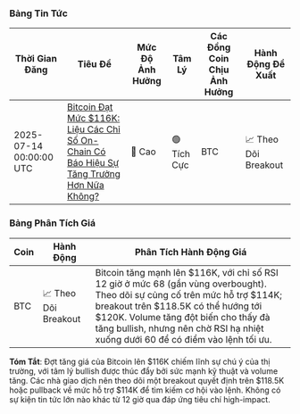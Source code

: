 ### **Bảng Tin Tức**
| Thời Gian Đăng | Tiêu Đề | Mức Độ Ảnh Hưởng | Tâm Lý | Các Đồng Coin Chịu Ảnh Hưởng | Hành Động Đề Xuất |
|---|---|---|---|---|---|
| 2025-07-14 00:00:00 UTC | [Bitcoin Đạt Mức $116K: Liệu Các Chỉ Số On-Chain Có Báo Hiệu Sự Tăng Trưởng Hơn Nữa Không?](https://economictimes.indiatimes.com/markets/cryptocurrency) | 🚨 Cao | 🟢 Tích Cực | BTC | 📈 Theo Dõi Breakout |

### **Bảng Phân Tích Giá**
| Coin | Hành Động | Phân Tích Hành Động Giá |
|---|---|---|
| BTC | 📈 Theo Dõi Breakout | Bitcoin tăng mạnh lên $116K, với chỉ số RSI 12 giờ ở mức 68 (gần vùng overbought). Theo dõi sự củng cố trên mức hỗ trợ $114K; breakout trên $118.5K có thể hướng tới $120K. Volume tăng đột biến cho thấy đà tăng bullish, nhưng nên chờ RSI hạ nhiệt xuống dưới 60 để có điểm vào lệnh tối ưu. |

**Tóm Tắt**:
Đợt tăng giá của Bitcoin lên $116K chiếm lĩnh sự chú ý của thị trường, với tâm lý bullish được thúc đẩy bởi sức mạnh kỹ thuật và volume tăng. Các nhà giao dịch nên theo dõi một breakout quyết định trên $118.5K hoặc pullback về mức hỗ trợ $114K để tìm kiếm cơ hội vào lệnh. Không có sự kiện tin tức lớn nào khác từ 12 giờ qua đáp ứng tiêu chí high-impact.